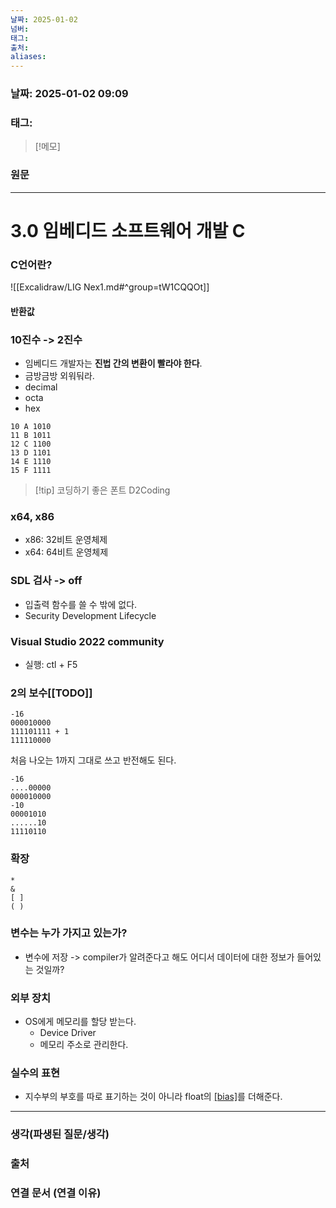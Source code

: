 ```yaml
---
날짜: 2025-01-02
넘버: 
태그: 
출처: 
aliases:
---
```

### 날짜:  2025-01-02 09:09

### 태그:

>[!메모]
>

### 원문
---
# 3.0 임베디드 소프트웨어 개발 C
### C언어란?
![[Excalidraw/LIG Nex1.md#^group=tW1CQQOt]]
#### 반환값


### 10진수 -> 2진수
- 임베디드 개발자는 **진법 간의 변환이 빨라야 한다**.
- 금방금방 외워둬라.
- decimal
- octa
- hex
```
10 A 1010
11 B 1011
12 C 1100
13 D 1101
14 E 1110
15 F 1111
```

> [!tip] 코딩하기 좋은 폰트
> D2Coding

### x64, x86
- x86: 32비트 운영체제
- x64: 64비트 운영체제

### SDL 검사 -> off
- 입출력 함수를 쓸 수 밖에 없다.
- Security Development Lifecycle

### Visual Studio 2022 community
- 실행: ctl + F5

### 2의 보수[[TODO]]
```
-16
000010000
111101111 + 1
111110000
```
처음 나오는 1까지 그대로 쓰고 반전해도 된다.
```
-16
....00000
000010000
-10
00001010
......10
11110110
```
### 확장
```
*
&
[ ]
( )
```


### 변수는 누가 가지고 있는가?
- 변수에 저장 -> compiler가 알려준다고 해도 어디서 데이터에 대한 정보가 들어있는 것일까?
### 외부 장치
- OS에게 메모리를 할당 받는다.
	- Device Driver
	- 메모리 주소로 관리한다.
### 실수의 표현
- 지수부의 부호를 따로 표기하는 것이 아니라 float의 [[bias]](127)를 더해준다.


---
### 생각(파생된 질문/생각)

### 출처

### 연결 문서 (연결 이유)
